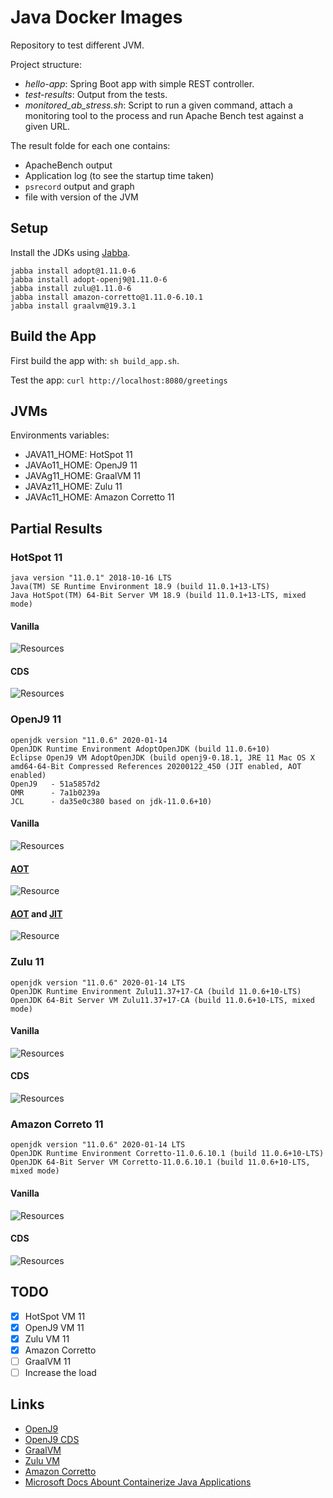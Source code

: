 # Java Docker Images

Repository to test different JVM.

Project structure:

* *hello-app*: Spring Boot app with simple REST controller.
* *test-results*: Output from the tests.
* *monitored_ab_stress.sh*: Script to run a given command, attach a monitoring tool to the process  and run Apache Bench test against a given URL.

The result folde for each one contains:

* ApacheBench output
* Application log (to see the startup time taken)
* `psrecord` output and graph
* file with version of the JVM

## Setup

Install the JDKs using [Jabba](https://github.com/shyiko/jabba).

```
jabba install adopt@1.11.0-6
jabba install adopt-openj9@1.11.0-6
jabba install zulu@1.11.0-6
jabba install amazon-corretto@1.11.0-6.10.1
jabba install graalvm@19.3.1
```

## Build the App

First build the app with: `sh build_app.sh`.

Test the app: `curl http://localhost:8080/greetings`

## JVMs

Environments variables:

* JAVA11_HOME: HotSpot 11
* JAVAo11_HOME: OpenJ9 11
* JAVAg11_HOME: GraalVM 11
* JAVAz11_HOME: Zulu 11
* JAVAc11_HOME: Amazon Corretto 11

## Partial Results

### HotSpot 11

```
java version "11.0.1" 2018-10-16 LTS
Java(TM) SE Runtime Environment 18.9 (build 11.0.1+13-LTS)
Java HotSpot(TM) 64-Bit Server VM 18.9 (build 11.0.1+13-LTS, mixed mode)
```

#### Vanilla

![Resources](test-results/output-hotspot-11/hotspot-11.png)

#### CDS

![Resources](test-results/output-hotspot-11-cds/hotspot-11-cds.png)

### OpenJ9 11

```
openjdk version "11.0.6" 2020-01-14
OpenJDK Runtime Environment AdoptOpenJDK (build 11.0.6+10)
Eclipse OpenJ9 VM AdoptOpenJDK (build openj9-0.18.1, JRE 11 Mac OS X amd64-64-Bit Compressed References 20200122_450 (JIT enabled, AOT enabled)
OpenJ9   - 51a5857d2
OMR      - 7a1b0239a
JCL      - da35e0c380 based on jdk-11.0.6+10)
```

#### Vanilla

![Resources](test-results/output-openj9-11/openj9-11.png)

#### [AOT](https://www.eclipse.org/openj9/docs/aot/)

![Resource](test-results/output-openj9-11-aot/openj9-11-aot.png)

#### [AOT](https://www.eclipse.org/openj9/docs/aot/) and [JIT](https://www.eclipse.org/openj9/docs/jit/)

![Resource](test-results/output-openj9-11-tuned/openj9-11-tuned.png)

### Zulu 11

```
openjdk version "11.0.6" 2020-01-14 LTS
OpenJDK Runtime Environment Zulu11.37+17-CA (build 11.0.6+10-LTS)
OpenJDK 64-Bit Server VM Zulu11.37+17-CA (build 11.0.6+10-LTS, mixed mode)
```

#### Vanilla

![Resources](test-results/output-zulu-11/zulu-11.png)

#### CDS

![Resources](test-results/output-zulu-11-cds/zulu-11-cds.png)

### Amazon Correto 11

```
openjdk version "11.0.6" 2020-01-14 LTS
OpenJDK Runtime Environment Corretto-11.0.6.10.1 (build 11.0.6+10-LTS)
OpenJDK 64-Bit Server VM Corretto-11.0.6.10.1 (build 11.0.6+10-LTS, mixed mode)
```

#### Vanilla

![Resources](test-results/output-corretto-11/corretto-11.png)

#### CDS

![Resources](test-results/output-corretto-11-cds/corretto-11-cds.png)

## TODO

* [x] HotSpot VM 11
* [x] OpenJ9 VM 11
* [x] Zulu VM 11
* [x] Amazon Corretto
* [ ] GraalVM 11
* [ ] Increase the load

## Links

* [OpenJ9](https://www.eclipse.org/openj9/)
* [OpenJ9 CDS](https://developer.ibm.com/components/java-platform/tutorials/j-class-sharing-openj9)
* [GraalVM](https://www.graalvm.org/)
* [Zulu VM](https://www.azul.com/downloads/zulu-community)
* [Amazon Corretto](https://aws.amazon.com/pt/corretto/)
* [Microsoft Docs Abount Containerize Java Applications](https://docs.microsoft.com/en-us/azure/developer/java/containers/overview)
